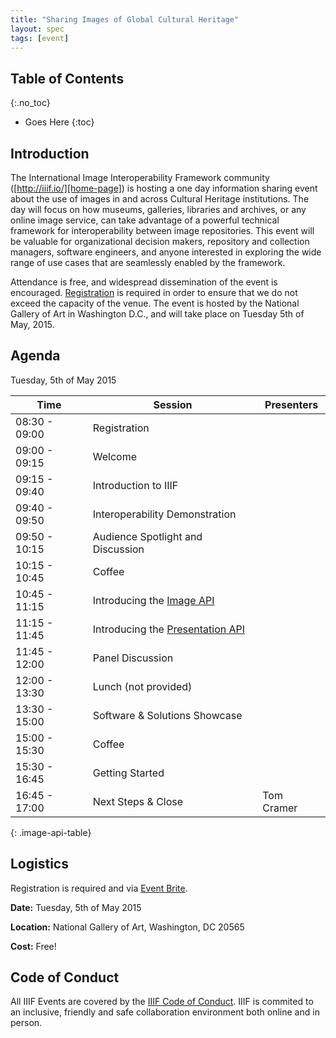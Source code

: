 ```yaml
---
title: "Sharing Images of Global Cultural Heritage"
layout: spec
tags: [event]
---
```


## Table of Contents
{:.no_toc}

* Goes Here
{:toc}

## Introduction

The International Image Interoperability Framework community ([http://iiif.io/][home-page]) is hosting a one day information sharing event about the use of images in and across Cultural Heritage institutions.  The day will focus on how museums, galleries, libraries and archives, or any online image service, can take advantage of a powerful technical framework for interoperability between image repositories.   This event will be valuable for organizational decision makers, repository and collection managers, software engineers, and anyone interested in exploring the wide range of use cases that are seamlessly enabled by the framework.  

Attendance is free, and widespread dissemination of the event is encouraged.  [Registration][logistics] is required in order to ensure that we do not exceed the capacity of the venue.  The event is hosted by the National Gallery of Art in Washington D.C., and will take place on Tuesday 5th of May, 2015.

## Agenda

Tuesday, 5th of May 2015

| Time | Session | Presenters |
| ---- | ------- | ---------- |
| 08:30 - 09:00  | Registration | | 
| 09:00 - 09:15  | Welcome |  |
| 09:15 - 09:40  | Introduction to IIIF |   |
| 09:40 - 09:50  | Interoperability Demonstration |   |
| 09:50 - 10:15  | Audience Spotlight and Discussion |   |
| 10:15 - 10:45  | Coffee | |
| 10:45 - 11:15  | Introducing the [Image API][image-api] |   |
| 11:15 - 11:45  | Introducing the [Presentation API][prezi-api] |   |
| 11:45 - 12:00  | Panel Discussion |   |
| 12:00 - 13:30  | Lunch (not provided)| |
| 13:30 - 15:00  | Software & Solutions Showcase |  |
| 15:00 - 15:30  | Coffee |
| 15:30 - 16:45  | Getting Started |  |
| 16:45 - 17:00  | Next Steps & Close | Tom Cramer |
{: .image-api-table}

## Logistics

Registration is required and via [Event Brite][event-brite].

__Date:__ Tuesday, 5th of May 2015

__Location:__ National Gallery of Art, Washington, DC 20565

__Cost:__ Free!


## Code of Conduct

All IIIF Events are covered by the [IIIF Code of Conduct][conduct]. IIIF is commited to an inclusive, friendly and safe collaboration environment both online and in person.

[home-page]: http://iiif.io/
[event-brite]: https://www.eventbrite.com/e/...
[conduct]: /event/conduct.html
[logistics]: #logistics
[image-api]: /api/image/2.0/
[prezi-api]: /api/presentation/2.0/

